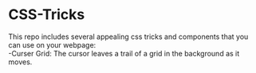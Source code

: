 # CSS-Tricks

This repo includes several appealing css tricks and components that you can use on your webpage: <br>
-Curser Grid: The cursor leaves a trail of a grid in the background as it moves.
